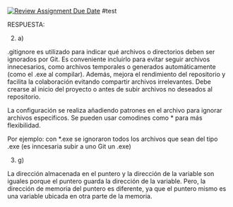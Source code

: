 [![Review Assignment Due Date](https://classroom.github.com/assets/deadline-readme-button-22041afd0340ce965d47ae6ef1cefeee28c7c493a6346c4f15d667ab976d596c.svg)](https://classroom.github.com/a/kl-E8VQf)
#test

RESPUESTA: 

2. a)

.gitignore es utilizado para indicar qué archivos o directorios deben ser ignorados por Git. Es conveniente incluirlo para evitar seguir archivos innecesarios, como archivos temporales o generados automáticamente (como el .exe al compilar). Además, mejora el rendimiento del repositorio y facilita la colaboración evitando compartir archivos irrelevantes.
Debe crearse al inicio del proyecto o antes de subir archivos no deseados al repositorio.

La configuración se realiza añadiendo patrones en el archivo para ignorar archivos especificos. Se pueden usar comodines como * para más flexibilidad.

Por ejemplo: con *.exe se ignoraron todos los archivos que sean del tipo .exe (es inncesaria subir a uno Git un .exe)


3. g)

La dirección almacenada en el puntero y la dirección de la variable son iguales porque el puntero guarda la dirección de la variable.
Pero, la dirección de memoria del puntero es diferente, ya que el puntero mismo es una variable ubicada en otra parte de la memoria.
